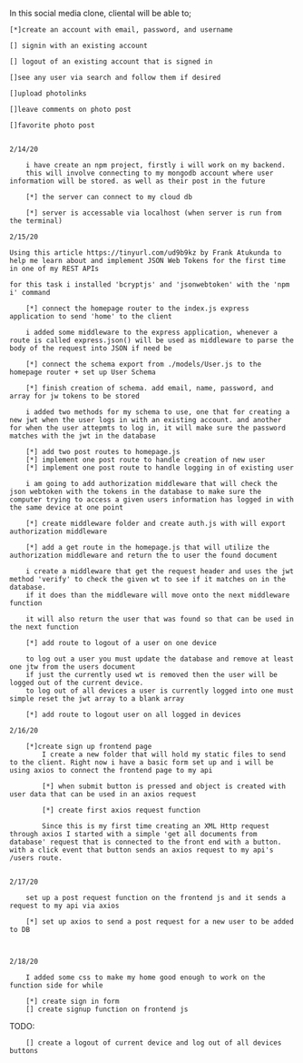 In this social media clone, cliental will be able to;

    [*]create an account with email, password, and username

    [] signin with an existing account

    [] logout of an existing account that is signed in

    []see any user via search and follow them if desired

    []upload photolinks

    []leave comments on photo post

    []favorite photo post 


    2/14/20

        i have create an npm project, firstly i will work on my backend.
        this will involve connecting to my mongodb account where user information will be stored. as well as their post in the future

        [*] the server can connect to my cloud db 

        [*] server is accessable via localhost (when server is run from the terminal)

    2/15/20

    Using this article https://tinyurl.com/ud9b9kz by Frank Atukunda to help me learn about and implement JSON Web Tokens for the first time in one of my REST APIs

    for this task i installed 'bcryptjs' and 'jsonwebtoken' with the 'npm i' command 

        [*] connect the homepage router to the index.js express application to send 'home' to the client

        i added some middleware to the express application, whenever a route is called express.json() will be used as middleware to parse the body of the request into JSON if need be

        [*] connect the schema export from ./models/User.js to the homepage router + set up User Schema

        [*] finish creation of schema. add email, name, password, and array for jw tokens to be stored

        i added two methods for my schema to use, one that for creating a new jwt when the user logs in with an existing account. and another for when the user attepmts to log in, it will make sure the password matches with the jwt in the database

        [*] add two post routes to homepage.js
        [*] implement one post route to handle creation of new user
        [*] implement one post route to handle logging in of existing user

        i am going to add authorization middleware that will check the json webtoken with the tokens in the database to make sure the computer trying to access a given users information has logged in with the same device at one point

        [*] create middleware folder and create auth.js with will export authorization middleware

        [*] add a get route in the homepage.js that will utilize the authorization middleware and return the to user the found document

        i create a middleware that get the request header and uses the jwt method 'verify' to check the given wt to see if it matches on in the database.
        if it does than the middleware will move onto the next middleware function

        it will also return the user that was found so that can be used in the next function

        [*] add route to logout of a user on one device

        to log out a user you must update the database and remove at least one jtw from the users document
        if just the currently used wt is removed then the user will be logged out of the current device. 
        to log out of all devices a user is currently logged into one must simple reset the jwt array to a blank array

        [*] add route to logout user on all logged in devices

    2/16/20

        [*]create sign up frontend page
            I create a new folder that will hold my static files to send to the client. Right now i have a basic form set up and i will be using axios to connect the frontend page to my api

            [*] when submit button is pressed and object is created with user data that can be used in an axios request

            [*] create first axios request function

            Since this is my first time creating an XML Http request through axios I started with a simple 'get all documents from database' request that is connected to the front end with a button. with a click event that button sends an axios request to my api's /users route.


    2/17/20

        set up a post request function on the frontend js and it sends a request to my api via axios

        [*] set up axios to send a post request for a new user to be added to DB



    2/18/20

        I added some css to make my home good enough to work on the function side for while

        [*] create sign in form 
        [] create signup function on frontend js


TODO:

        [] create a logout of current device and log out of all devices buttons


